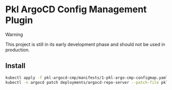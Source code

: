 # Pkl ArgoCD Config Management Plugin

> [!WARNING]  
> This project is still in its early development phase and should not be used in production.

## Install

```bash
kubectl apply -f pkl-argocd-cmp/manifests/1-pkl-argo-cmp-configmap.yaml
kubectl -n argocd patch deployments/argocd-repo-server --patch-file pkl-argocd-cmp/manifests/2-argocd-repo-server.patch.yaml
```
